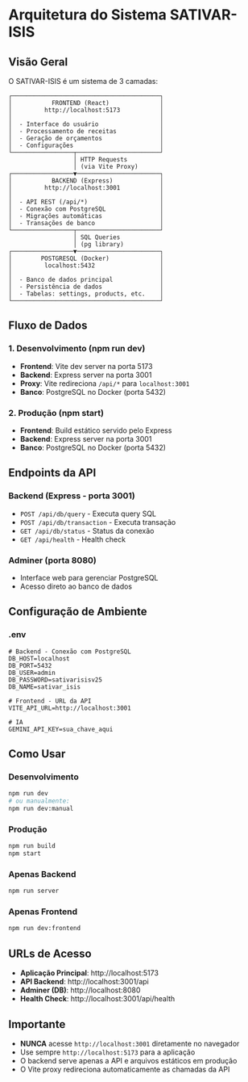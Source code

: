 # Arquitetura do Sistema SATIVAR-ISIS

## Visão Geral

O SATIVAR-ISIS é um sistema de 3 camadas:

```
┌─────────────────────────────────────────┐
│           FRONTEND (React)              │
│         http://localhost:5173           │
│                                         │
│  - Interface do usuário                 │
│  - Processamento de receitas            │
│  - Geração de orçamentos                │
│  - Configurações                        │
└─────────────────┬───────────────────────┘
                  │ HTTP Requests
                  │ (via Vite Proxy)
┌─────────────────▼───────────────────────┐
│           BACKEND (Express)             │
│         http://localhost:3001           │
│                                         │
│  - API REST (/api/*)                    │
│  - Conexão com PostgreSQL               │
│  - Migrações automáticas                │
│  - Transações de banco                  │
└─────────────────┬───────────────────────┘
                  │ SQL Queries
                  │ (pg library)
┌─────────────────▼───────────────────────┐
│        POSTGRESQL (Docker)              │
│         localhost:5432                  │
│                                         │
│  - Banco de dados principal             │
│  - Persistência de dados                │
│  - Tabelas: settings, products, etc.    │
└─────────────────────────────────────────┘
```

## Fluxo de Dados

### 1. Desenvolvimento (npm run dev)
- **Frontend**: Vite dev server na porta 5173
- **Backend**: Express server na porta 3001
- **Proxy**: Vite redireciona `/api/*` para `localhost:3001`
- **Banco**: PostgreSQL no Docker (porta 5432)

### 2. Produção (npm start)
- **Frontend**: Build estático servido pelo Express
- **Backend**: Express server na porta 3001
- **Banco**: PostgreSQL no Docker (porta 5432)

## Endpoints da API

### Backend (Express - porta 3001)
- `POST /api/db/query` - Executa query SQL
- `POST /api/db/transaction` - Executa transação
- `GET /api/db/status` - Status da conexão
- `GET /api/health` - Health check

### Adminer (porta 8080)
- Interface web para gerenciar PostgreSQL
- Acesso direto ao banco de dados

## Configuração de Ambiente

### .env
```env
# Backend - Conexão com PostgreSQL
DB_HOST=localhost
DB_PORT=5432
DB_USER=admin
DB_PASSWORD=sativarisisv25
DB_NAME=sativar_isis

# Frontend - URL da API
VITE_API_URL=http://localhost:3001

# IA
GEMINI_API_KEY=sua_chave_aqui
```

## Como Usar

### Desenvolvimento
```bash
npm run dev
# ou manualmente:
npm run dev:manual
```

### Produção
```bash
npm run build
npm start
```

### Apenas Backend
```bash
npm run server
```

### Apenas Frontend
```bash
npm run dev:frontend
```

## URLs de Acesso

- **Aplicação Principal**: http://localhost:5173
- **API Backend**: http://localhost:3001/api
- **Adminer (DB)**: http://localhost:8080
- **Health Check**: http://localhost:3001/api/health

## Importante

- **NUNCA** acesse `http://localhost:3001` diretamente no navegador
- Use sempre `http://localhost:5173` para a aplicação
- O backend serve apenas a API e arquivos estáticos em produção
- O Vite proxy redireciona automaticamente as chamadas da API